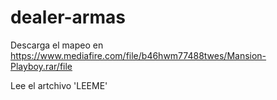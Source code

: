 # dealer-armas


Descarga el mapeo en https://www.mediafire.com/file/b46hwm77488twes/Mansion-Playboy.rar/file

Lee el artchivo 'LEEME'
